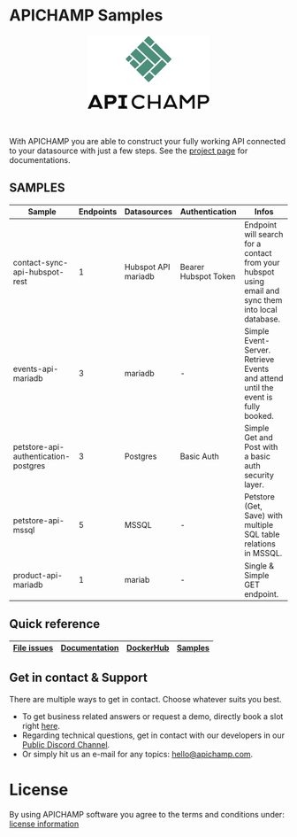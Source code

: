 # APICHAMP Samples

<p align="center">
  <img src="./apichamp_logo.png" />
</p>
<br/>

With APICHAMP you are able to construct your fully working API connected to your datasource with just a few steps. See the [project page](https://docs.apichamp.com) for documentations.

## SAMPLES

| Sample                                | Endpoints | Datasources               | Authentication       | Infos                                                                                                |
|---------------------------------------|-----------|---------------------------|----------------------|------------------------------------------------------------------------------------------------------|
| contact-sync-api-hubspot-rest         | 1         | Hubspot API <br/> mariadb | Bearer Hubspot Token | Endpoint will search for a contact from your hubspot using email and sync them into local database.  |
| events-api-mariadb                    | 3         | mariadb                   | -                    | Simple Event-Server. Retrieve Events and attend until the event is fully booked.                     |
| petstore-api-authentication-postgres  | 3         | Postgres                  | Basic Auth           | Simple Get and Post with a basic auth security layer.                                                |
| petstore-api-mssql                    | 5         | MSSQL                     | -                    | Petstore (Get, Save) with multiple SQL table relations in MSSQL.                                     |
| product-api-mariadb                   | 1         | mariab                    | -                    | Single & Simple GET endpoint.                                                                        |

## Quick reference

| [File issues](https://github.com/apichamp-solutions/apichamp-samples/issues) | [Documentation](https://doc.apichamp.com/) | [DockerHub](https://hub.docker.com/r/apichamp/apichamp-core) | [Samples](https://github.com/apichamp-solutions/apichamp-samples) |
|------------------------------------------------------------------------------|--------------------------------------------|--------------------------------------------------------------|-------------------------------------------------------------------|

## Get in contact & Support

There are multiple ways to get in contact. Choose whatever suits you best. <br>
- To get business related answers or request a demo, directly book a slot
right [here](https://calendly.com/apichamp/apichamp-online-meeting).<br>
- Regarding technical questions, get in contact with our developers in
our [Public Discord Channel](https://discord.gg/5guHjSca).<br>
- Or simply hit us an e-mail for any topics: [hello@apichamp.com](mailto://hello@apichamp.com).<br>

# License

By using APICHAMP software you agree to the terms and conditions
under: [license information](https://www.apichamp.com/terms)